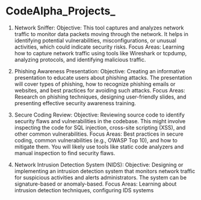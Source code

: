 # CodeAlpha_Projects_

1. Network Sniffer:
Objective: This tool captures and analyzes network traffic to monitor data packets moving through the network. It helps in identifying potential vulnerabilities, misconfigurations, or unusual activities, which could indicate security risks.
Focus Areas: Learning how to capture network traffic using tools like Wireshark or tcpdump, analyzing protocols, and identifying malicious traffic.

2. Phishing Awareness Presentation:
Objective: Creating an informative presentation to educate users about phishing attacks. The presentation will cover types of phishing, how to recognize phishing emails or websites, and best practices for avoiding such attacks.
Focus Areas: Research on phishing techniques, designing user-friendly slides, and presenting effective security awareness training.

3. Secure Coding Review:
Objective: Reviewing source code to identify security flaws and vulnerabilities in the codebase. This might involve inspecting the code for SQL injection, cross-site scripting (XSS), and other common vulnerabilities.
Focus Areas: Best practices in secure coding, common vulnerabilities (e.g., OWASP Top 10), and how to mitigate them. You will likely use tools like static code analyzers and manual inspection to find security flaws.

4. Network Intrusion Detection System (NIDS):
Objective: Designing or implementing an intrusion detection system that monitors network traffic for suspicious activities and alerts administrators. The system can be signature-based or anomaly-based.
Focus Areas: Learning about intrusion detection techniques, configuring IDS systems 
